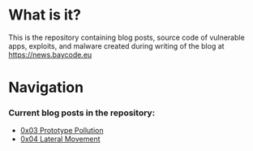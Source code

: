 # What is it?
This is the repository containing blog posts, source code of vulnerable apps, exploits, and malware created during writing of the blog at https://news.baycode.eu

# Navigation
### Current blog posts in the repository:
- [0x03 Prototype Pollution](https://news.baycode.eu/0x03-prototype-pollution/ "0x03 Prototype Pollution")
- [0x04 Lateral Movement](https://news.baycode.eu/0x04-lateral-movement/ "0x04 Lateral Movement")